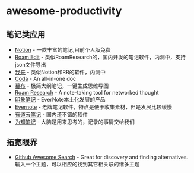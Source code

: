 # awesome-productivity


## 笔记类应用
- [Notion](https://www.notion.so/) - 一款丰富的笔记,目前个人版免费
- [Roam Edit](http://roamedit.com/) - 类似RoamResearch的，国内开发的笔记软件，内测中，支持json文件导出 
- [我来](https://www.wolai.com/) - 类似Notion和RR的软件，内测中 
- [Coda](https://coda.io/) - An all-in-one doc  
- [幕布](https://mubu.com/) - 极简大纲笔记，一键生成思维导图  
- [Roam Research](https://www.roamresearch.com/) - A note-taking tool for networked thought  
- [印象笔记](https://www.yinxiang.com/) - EverNote本土化发展的产品  
- [Evernote](https://evernote.com/) - 老牌笔记软件，特点是便于收集素材，但是发展比较缓慢  
- [有道云笔记](http://note.youdao.com/) - 国内还不错的软件  
- [为知笔记](https://www.wiz.cn/) - 大脑是用来思考的，记录的事情交给我们  


## 拓宽眼界
- [Github Awesome Search](https://awesome-indexed.mathew-davies.co.uk/) - Great for discovery and finding alternatives. 输入一个主题，可以相应的找到其它相关联的诸多主题
